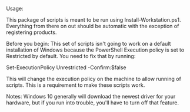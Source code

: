 Usage:

This package of scripts is meant to be run using Install-Workstation.ps1. Everything from there on out
should be automatic with the exception of registering products.

Before you begin:
This set of scripts isn't going to work on a default installation of Windows because the PowerShell
Execution policy is set to Restricted by default. You need to fix that by running:

Set-ExecutionPolicy Unrestricted -Confirm:$false

This will change the execution policy on the machine to allow running of scripts. This is a requirement
to make these scripts work.

Notes:
Windows 10 generally will download the newest driver for your hardware, but if you run into trouble, you'll
have to turn off that feature.
